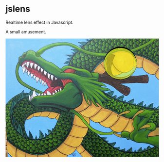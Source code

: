 # jslens
Realtime lens effect in Javascript.

A small amusement.

![Screenshot](https://raw.githubusercontent.com/luismedel/jslens/master/screenshot.png "Screenshot")
